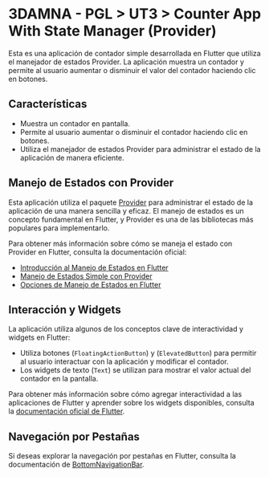 # 3DAMNA - PGL > UT3 > Counter App With State Manager (Provider)

Esta es una aplicación de contador simple desarrollada en Flutter que utiliza el manejador de estados Provider. La aplicación muestra un contador y permite al usuario aumentar o disminuir el valor del contador haciendo clic en botones.

## Características

- Muestra un contador en pantalla.
- Permite al usuario aumentar o disminuir el contador haciendo clic en botones.
- Utiliza el manejador de estados Provider para administrar el estado de la aplicación de manera eficiente.

## Manejo de Estados con Provider

Esta aplicación utiliza el paquete [Provider](https://pub.dev/packages/provider) para administrar el estado de la aplicación de una manera sencilla y eficaz. El manejo de estados es un concepto fundamental en Flutter, y Provider es una de las bibliotecas más populares para implementarlo.

Para obtener más información sobre cómo se maneja el estado con Provider en Flutter, consulta la documentación oficial:

- [Introducción al Manejo de Estados en Flutter](https://docs.flutter.dev/data-and-backend/state-mgmt/intro)
- [Manejo de Estados Simple con Provider](https://docs.flutter.dev/data-and-backend/state-mgmt/simple)
- [Opciones de Manejo de Estados en Flutter](https://docs.flutter.dev/data-and-backend/state-mgmt/options)

## Interacción y Widgets

La aplicación utiliza algunos de los conceptos clave de interactividad y widgets en Flutter:

- Utiliza botones (`FloatingActionButton`) y (`ElevatedButton`) para permitir al usuario interactuar con la aplicación y modificar el contador.
- Los widgets de texto (`Text`) se utilizan para mostrar el valor actual del contador en la pantalla.

Para obtener más información sobre cómo agregar interactividad a las aplicaciones de Flutter y aprender sobre los widgets disponibles, consulta la [documentación oficial de Flutter](https://docs.flutter.dev/ui/interactivity).

## Navegación por Pestañas

Si deseas explorar la navegación por pestañas en Flutter, consulta la documentación de [BottomNavigationBar](https://api.flutter.dev/flutter/material/BottomNavigationBar-class.html).
